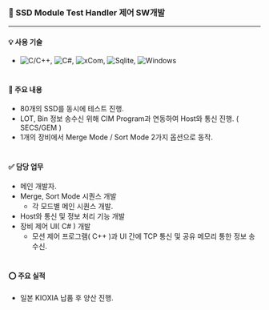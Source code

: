 ### 🔹 SSD Module Test Handler 제어 SW개발
---
#### 💡 사용 기술
* ![C/C++](https://img.shields.io/badge/C++-brown.svg?style=flat&logo=cplusplus&logoColor=white),
  ![C#](https://img.shields.io/badge/CSharp-brown.svg?style=flat&logo=csharp&logoColor=white),
  ![xCom](https://img.shields.io/badge/xCom-darkgreen.svg?style=flat&logo=xcom&logoColor=white),
  ![Sqlite](https://img.shields.io/badge/Sqlite-blue.svg?style=flat&logo=sqlite&logoColor=white),
  ![Windows](https://img.shields.io/badge/Windows-orange.svg?style=flat&logo=windows&logoColor=white)
#

#### 📌 주요 내용
* 80개의 SSD를 동시에 테스트 진행.
* LOT, Bin 정보 송수신 위해 CIM Program과 연동하여 Host와 통신 진행. ( SECS/GEM )
* 1개의 장비에서 Merge Mode / Sort Mode 2가지 옵션으로 동작.
#

#### ✅ 담당 업무
* 메인 개발자.
* Merge, Sort Mode 시퀀스 개발
  * 각 모드별 메인 시퀀스 개발.
* Host와 통신 및 정보 처리 기능 개발
* 장비 제어 UI( C# ) 개발
  * 모션 제어 프로그램( C++ )과 UI 간에 TCP 통신 및 공유 메모리 통한 정보 송수신.
#

#### ⭕️ 주요 실적
* 일본 KIOXIA 납품 후 양산 진행.
#
